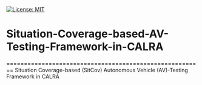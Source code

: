 [![License: MIT](https://img.shields.io/badge/License-MIT-yellow.svg)](https://opensource.org/licenses/MIT)

# Situation-Coverage-based-AV-Testing-Framework-in-CALRA
========================================================
Situation Coverage-based (SitCov) Autonomous Vehicle (AV)-Testing Framework in CALRA

